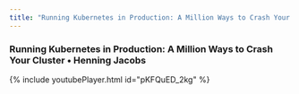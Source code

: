 ```yaml
---
title: "Running Kubernetes in Production: A Million Ways to Crash Your Cluster"
---
```


### Running Kubernetes in Production: A Million Ways to Crash Your Cluster • Henning Jacobs

{% include youtubePlayer.html id="pKFQuED_2kg" %}

